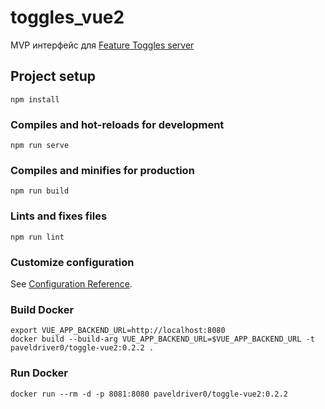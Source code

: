 # toggles_vue2

MVP интерфейс для [Feature Toggles server](https://github.com/ezhov-da/feature-toggles)

## Project setup
```
npm install
```

### Compiles and hot-reloads for development
```
npm run serve
```

### Compiles and minifies for production
```
npm run build
```

### Lints and fixes files
```
npm run lint
```

### Customize configuration
See [Configuration Reference](https://cli.vuejs.org/config/).

### Build Docker
```
export VUE_APP_BACKEND_URL=http://localhost:8080
docker build --build-arg VUE_APP_BACKEND_URL=$VUE_APP_BACKEND_URL -t paveldriver0/toggle-vue2:0.2.2 .
```

### Run Docker
```
docker run --rm -d -p 8081:8080 paveldriver0/toggle-vue2:0.2.2
```
